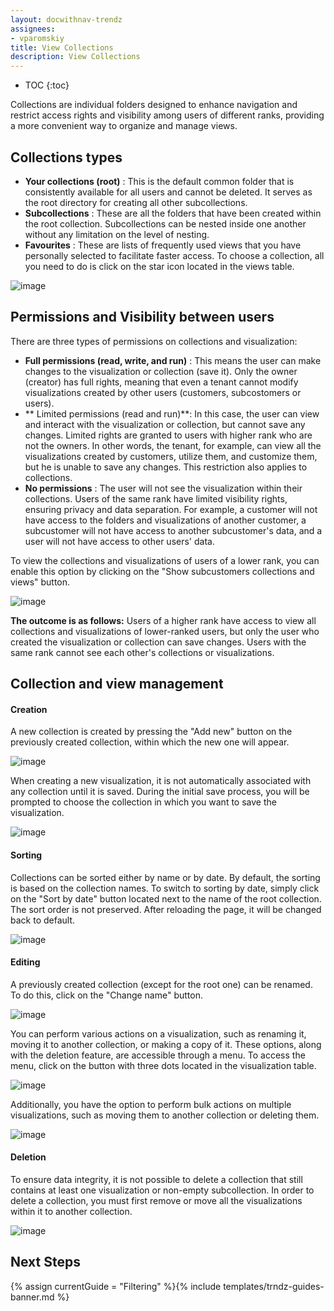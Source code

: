 ```yaml
---
layout: docwithnav-trendz
assignees:
- vparomskiy
title: View Collections
description: View Collections 
---
```


* TOC
{:toc}

Collections are individual folders designed to enhance navigation and restrict access rights and  visibility among users of different ranks, providing a more convenient way to organize and manage views.

## Collections types

* **Your collections (root)** : This is the default common folder that is consistently available for all users and cannot be deleted. It serves as the root directory for creating all other subcollections.
* **Subcollections** : These are all the folders that have been created within the root collection. Subcollections can be nested inside one another without any limitation on the level of nesting.
* **Favourites** : These are lists of frequently used views that you have personally selected to facilitate faster access. To choose a collection, all you need to do is click on the star icon located in the views table.

![image](https://img.tbqa.cloud/trendz/view_collections_1.png)

## Permissions and Visibility between users
There are three types of permissions on collections and visualization:

* **Full permissions (read, write, and run)** : This means the user can make changes to the visualization or collection (save it). Only the owner (creator) has full rights, meaning that even a tenant cannot modify visualizations created by other users (customers, subcostomers or users).
* ** Limited permissions (read and run)**: In this case, the user can view and interact with the visualization or collection, but cannot save any changes. Limited rights are granted to users with higher rank who are not the owners. In other words, the tenant, for example, can view all the visualizations created by customers, utilize them, and customize them, but he is unable to save any changes. This restriction also applies to collections.
* **No permissions** : The user will not see the visualization within their collections. Users of the same rank have limited visibility rights, ensuring privacy and data separation. For example, a customer will not have access to the folders and visualizations of another customer, a subcustomer will not have access to another subcustomer's data, and a user will not have access to other users' data.

To view the collections and visualizations of users of a lower rank, you can enable this option by clicking on the "Show subcustomers collections and views" button.

![image](https://img.tbqa.cloud/trendz/view_collections_2.png)

**The outcome is as follows:**
Users of a higher rank have access to view all collections and visualizations of lower-ranked users, but only the user who created the visualization or collection can save changes.
Users with the same rank cannot see each other's collections or visualizations.

## Collection and view management

#### Creation
A new collection is created by pressing the "Add new" button on the previously created collection, within which the new one will appear.

![image](https://img.tbqa.cloud/trendz/view_collections_3.png)

When creating a new visualization, it is not automatically associated with any collection until it is saved. During the initial save process, you will be prompted to choose the collection in which you want to save the visualization.

![image](https://img.tbqa.cloud/trendz/view_collections_4.png)

#### Sorting
Collections can be sorted either by name or by date. By default, the sorting is based on the collection names. 
To switch to sorting by date, simply click on the "Sort by date" button located next to the name of the root collection. 
The sort order is not preserved. After reloading the page, it will be changed back to default.

![image](https://img.tbqa.cloud/trendz/view_collections_5.png)

#### Editing
A previously created collection (except for the root one) can be renamed. To do this, click on the "Change name" button.

![image](https://img.tbqa.cloud/trendz/view_collections_6.png)

You can perform various actions on a visualization, such as renaming it, moving it to another collection, or making a copy of it. 
These options, along with the deletion feature, are accessible through a menu. To access the menu, click on the button with three dots located in the visualization table.

![image](https://img.tbqa.cloud/trendz/view_collections_7.png)

Additionally, you have the option to perform bulk actions on multiple visualizations, such as moving them to another collection or deleting them.

![image](https://img.tbqa.cloud/trendz/view_collections_8.png)

#### Deletion
To ensure data integrity, it is not possible to delete a collection that still contains at least one visualization or non-empty subcollection. 
In order to delete a collection, you must first remove or move all the visualizations within it to another collection.

![image](https://img.tbqa.cloud/trendz/view_collections_9.png)

## Next Steps

{% assign currentGuide = "Filtering" %}{% include templates/trndz-guides-banner.md %}